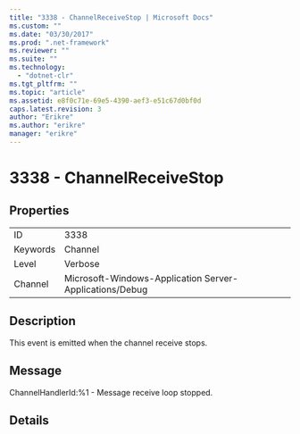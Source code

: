 ```yaml
---
title: "3338 - ChannelReceiveStop | Microsoft Docs"
ms.custom: ""
ms.date: "03/30/2017"
ms.prod: ".net-framework"
ms.reviewer: ""
ms.suite: ""
ms.technology: 
  - "dotnet-clr"
ms.tgt_pltfrm: ""
ms.topic: "article"
ms.assetid: e8f0c71e-69e5-4390-aef3-e51c67d0bf0d
caps.latest.revision: 3
author: "Erikre"
ms.author: "erikre"
manager: "erikre"
---
```

# 3338 - ChannelReceiveStop
## Properties  
  
|||  
|-|-|  
|ID|3338|  
|Keywords|Channel|  
|Level|Verbose|  
|Channel|Microsoft-Windows-Application Server-Applications/Debug|  
  
## Description  
 This event is emitted when the channel receive stops.  
  
## Message  
 ChannelHandlerId:%1 - Message receive loop stopped.  
  
## Details